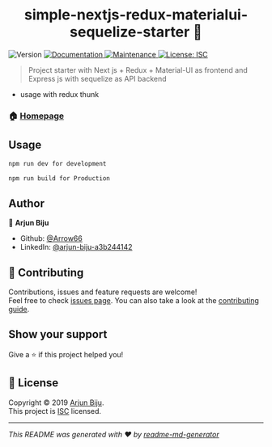 <h1 align="center">simple-nextjs-redux-materialui-sequelize-starter 👋</h1>
<p>
  <img alt="Version" src="https://img.shields.io/badge/version-1.0.0-blue.svg?cacheSeconds=2592000" />
  <a href="https://github.com/Arrow66/simple-nextjs-redux-materialui-sequelize-starter#readme" target="_blank">
    <img alt="Documentation" src="https://img.shields.io/badge/documentation-yes-brightgreen.svg" />
  </a>
  <a href="https://github.com/Arrow66/simple-nextjs-redux-materialui-sequelize-starter/graphs/commit-activity" target="_blank">
    <img alt="Maintenance" src="https://img.shields.io/badge/Maintained%3F-yes-green.svg" />
  </a>
  <a href="https://github.com/Arrow66/simple-nextjs-redux-materialui-sequelize-starter/blob/master/LICENSE" target="_blank">
    <img alt="License: ISC" src="https://img.shields.io/github/license/Arrow66/simple-nextjs-redux-materialui-sequelize-starter" />
  </a>
</p>

> Project starter with Next js + Redux + Material-UI as frontend and Express js with sequelize as API backend 

* usage with redux thunk 
### 🏠 [Homepage](https://github.com/Arrow66/simple-nextjs-redux-materialui-sequelize-starter#readme)



## Usage

```sh
npm run dev for development
```

```sh
npm run build for Production
```

## Author

👤 **Arjun Biju**

* Github: [@Arrow66](https://github.com/Arrow66)
* LinkedIn: [@arjun-biju-a3b244142](https://linkedin.com/in/arjun-biju-a3b244142)

## 🤝 Contributing

Contributions, issues and feature requests are welcome!<br />Feel free to check [issues page](https://github.com/Arrow66/simple-nextjs-redux-materialui-sequelize-starter/issues). You can also take a look at the [contributing guide](https://github.com/Arrow66/simple-nextjs-redux-materialui-sequelize-starter/blob/master/CONTRIBUTING.md).

## Show your support

Give a ⭐️ if this project helped you!

## 📝 License

Copyright © 2019 [Arjun Biju](https://github.com/Arrow66).<br />
This project is [ISC](https://github.com/Arrow66/simple-nextjs-redux-materialui-sequelize-starter/blob/master/LICENSE) licensed.

***
_This README was generated with ❤️ by [readme-md-generator](https://github.com/kefranabg/readme-md-generator)_